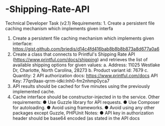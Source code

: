 # -Shipping-Rate-API
Technical Developer Task (v2.1) Requirements: 1. Create a persistent file caching mechanism which implements given interfa
1. Create a persistent file caching mechanism which implements given interface:
https://gist.github.com/briedis/d14c4fd416bab8b8b8b873a8d677a0a6
2. Create a class that connects to Printful's Shipping Rate API
(https://www.printful.com/docs/shipping) and retrieves the list of available shipping
options for given values:
a. Address: 11025 Westlake Dr, Charlotte, North Carolina, 28273
b. Product variant id: 7679
c. Quantity: 2
API authorization docs: https://www.printful.com/docs
API Key: 77qn9aax-qrrm-idki:lnh0-fm2nhmp0yca7
3. API results should be cached for five minutes using the previously implemented cache.
4. Cache interface should be constructor-injected in to the service.
Other requirements:
● Use Guzzle library for API requests.
● Use Composer for autoloading.
● Avoid using frameworks.
● Avoid using any other packages except Guzzle, PHPUnit
Notes:
● API key in authorization header should be base64 encoded (as stated in the API docs

